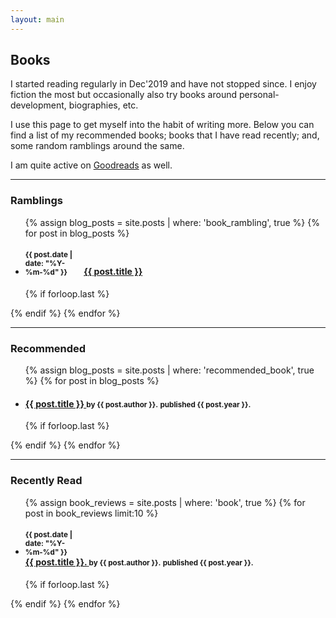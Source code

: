 ```yaml
---
layout: main
---
```


## Books

I started reading regularly in Dec'2019 and have not stopped since. I enjoy fiction the most
but occasionally also try books around personal-development, biographies, etc.

I use this page to get myself into the habit of writing more. Below you can find
a list of my recommended books; books that I have read recently; and, some
random ramblings around the same.

I am quite active on [Goodreads](https://www.goodreads.com/user/show/33989424-ankit-sultana)
as well.

---

### Ramblings

<ul class="related-posts">

{% assign blog_posts = site.posts | where: 'book_rambling', true %}
{% for post in blog_posts %}
    <li class="main-page-list">
        <h4>
            <div style="display: inline-block; width: 90px">
                <small>{{ post.date | date: "%Y-%m-%d" }}</small>
            </div>
        <a href="{{ site.baseurl }}{{ post.url }}">
            <span>{{ post.title }}</span>
        </a>
        </h4>
    </li>
    {% if forloop.last %}</ul>{% endif %}
{% endfor %}

---

### Recommended

<ul class="related-posts">

{% assign blog_posts = site.posts | where: 'recommended_book', true %}
{% for post in blog_posts %}
        <li class="main-page-list">
            <h4>
            <a href="{{ post.goodreads_url }}">
                <span>{{ post.title }}</span>
            </a>
                <small>by {{ post.author }}.</small>
                <small>published {{ post.year }}.</small>
            </h4>
        </li>
        {% if forloop.last %}</ul>{% endif %}
{% endfor %}


---

### Recently Read

<ul class="related-posts">

{% assign book_reviews = site.posts | where: 'book', true %}
{% for post in book_reviews limit:10 %}
        <li class="main-page-list">
            <h4>
            <div style="display: inline-block; width: 90px">
                <small>{{ post.date | date: "%Y-%m-%d" }}</small>
            </div>
            <div>
            <a href="{{ post.goodreads_url }}">
                <span>{{ post.title }}.</span>
            </a>
            <small>by {{ post.author }}.</small>
            <small>published {{ post.year }}.</small>
            </div>
            </h4>
        </li>
        {% if forloop.last %}</ul>{% endif %}
{% endfor %}

